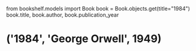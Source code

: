 from bookshelf.models import Book
book = Book.objects.get(title="1984")
book.title, book.author, book.publication_year

# ('1984', 'George Orwell', 1949)
